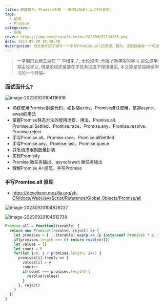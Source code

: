 ```yaml
---
title: 前端体系｜Promise专题 - 原理以及是什么(持续更新)
tags:
  - 前端
  - Promise
categories:
  - 前端
cover: https://img.onmicrosoft.cn/ke/202309202133156.png
date: 2023-09-20 10:40:48
description: 该文章介绍了编写一个手写Promise.all的原理。首先，该函数接收一个可迭代对象作为参数，并返回一个新的Promise实例。在函数内部，先将可迭代对象转化为数组，并将其中每个非Promise值转化为Promise对象。然后，判断如果转化后的数组长度为0，则直接返回一个resolved状态的Promise对象，并传递一个空数组作为值。接着，定义一个values数组和一个count变量用于记录已完成的Promise数量。接下来，通过for循环遍历每个Promise对象，使用then方法来监听其状态改变。当一个Promise对象被resolved时，将其值存入values数组中，并将count变量加1。当已完成的Promise数量等于总数时，即所有Promise对象都已resolved，返回一个resolved状态的Promise对象，并传递values数组作为值。如果其中任何一个Promise对象被rejected，直接将错误传递给最终的Promise对象。这就是手写Promise.all函数的实现原理。
---
```


> 一学期的比赛生涯在 “” 中结束了, 无论如何; 开始了新学期的学习.那么这学期主攻学业, 但是前端还是要在子任务进度下慢慢推进, 本文算是前端继续学习的一个开端~

### 面试面什么?

![image-20230920104116918](https://img.onmicrosoft.cn/ke/202309201041039.png)

- 熟练使用Promise封装代码，如封装axios，Promise级联使用，掌握async、await的用法
- 掌握Promise静态方法的使用场景、用法，Promise.all、Promise.allSettled、Promise.race、Promise.any、Promise.resolve、Promise.reject
- 手写Promise.all、Promise.race、Promise.allSettled
- 手写Promise.any、Promise.last、Promise.queue
- 并发请求限制数量封装
- 实现Promisify
- Promise 微任务输出、async/await 微任务输出
- 理解Promise A+规范，手写Promise

### 手写Promise.all 原理

- https://developer.mozilla.org/zh-CN/docs/Web/JavaScript/Reference/Global_Objects/Promise/all

![image-20230920104826227](https://img.onmicrosoft.cn/ke/202309201048263.png)

![image-20230920104612738](https://img.onmicrosoft.cn/ke/202309201046769.png)

```js
Promise.all = function(iterable) {
  return new Promise((resolve, reject) => {
    let promises = [...iterable].map(p => (p instanceof Promise) ? p : Promise.resolve(p))
    if(promises.length === 0) return resolve([])
    let values = []
    let count = 0
    for(let i=0; i < promises.length; i++) {
      promises[i].then(v => {
        values[i] = v
        count++
        if(count === promises.length) {
          resolve(values)
        }
      }, reject)
    } 
  })
}
```

